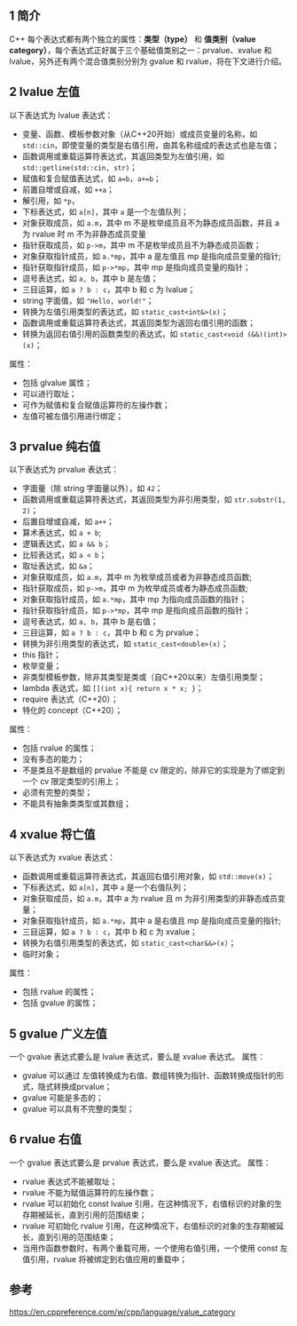 ## 1 简介
C++ 每个表达式都有两个独立的属性：**类型（type）** 和 **值类别（value category）**，每个表达式正好属于三个基础值类别之一：prvalue、xvalue 和 lvalue，另外还有两个混合值类别分别为 gvalue 和 rvalue，将在下文进行介绍。

## 2 lvalue 左值

以下表达式为 lvalue 表达式：
- 变量、函数、模板参数对象（从C++20开始）或成员变量的名称，如 `std::cin`，即使变量的类型是右值引用，由其名称组成的表达式也是左值；
- 函数调用或重载运算符表达式，其返回类型为左值引用，如 `std::getline(std::cin, str)`；
- 赋值和复合赋值表达式，如 `a=b`，`a+=b`；
- 前置自增或自减，如 `++a`；
- 解引用，如 `*p`，
- 下标表达式，如 `a[n]`，其中 `a` 是一个左值队列；
- 对象获取成员，如 `a.m`，其中 m 不是枚举成员且不为静态成员函数，并且 a 为 rvalue 时 m 不为非静态成员变量
- 指针获取成员，如 `p->m`，其中 m 不是枚举成员且不为静态成员函数；
- 对象获取指针成员，如 `a.*mp`，其中 a 是左值且 mp 是指向成员变量的指针;
- 指针获取指针成员，如 `p->*mp`，其中 mp 是指向成员变量的指针；
- 逗号表达式，如 `a, b`，其中 b 是左值；
- 三目运算，如 `a ? b : c`，其中 b 和 c 为 lvalue；
- string 字面值，如 `"Hello, world!"`；
- 转换为左值引用类型的表达式，如 `static_cast<int&>(x)`；
- 函数调用或重载运算符表达式，其返回类型为返回右值引用的函数；
- 转换为返回右值引用的函数类型的表达式，如 `static_cast<void (&&)(int)>(x)`；

属性：
- 包括 glvalue 属性；
- 可以进行取址；
- 可作为赋值和复合赋值运算符的左操作数；
- 左值可被左值引用进行绑定；

## 3 prvalue 纯右值
以下表达式为 prvalue 表达式：
- 字面量（除 string 字面量以外），如 `42`；
- 函数调用或重载运算符表达式，其返回类型为非引用类型，如 `str.substr(1, 2)`；
- 后置自增或自减，如 `a++`；
- 算术表达式，如 `a + b`;
- 逻辑表达式，如 `a && b`；
- 比较表达式，如 `a < b`；
- 取址表达式，如 `&a`；
- 对象获取成员，如 `a.m`，其中 m 为枚举成员或者为非静态成员函数;
- 指针获取成员，如 `p->m`，其中 m 为枚举成员或者为静态成员函数;
- 对象获取指针成员，如 `a.*mp`，其中 mp 为指向成员函数的指针；
- 指针获取指针成员，如 `p->*mp`，其中 mp 是指向成员函数的指针；
- 逗号表达式，如 `a, b`，其中 b 是右值；
- 三目运算，如 `a ? b : c`，其中 b 和 c 为 prvalue；
- 转换为非引用类型的表达式，如 `static_cast<double>(x)`；
- this 指针；
- 枚举变量；
- 非类型模板参数，除非其类型是类或（自C++20以来）左值引用类型；
- lambda 表达式，如 `[](int x){ return x * x; }`；
- require 表达式（C++20）；
- 特化的 concept（C++20）；

属性：
- 包括 rvalue 的属性；
- 没有多态的能力；
- 不是类且不是数组的 prvalue 不能是 cv 限定的，除非它的实现是为了绑定到一个 cv 限定类型的引用上；
- 必须有完整的类型；
- 不能具有抽象类类型或其数组；

## 4 xvalue 将亡值
以下表达式为 xvalue 表达式：
- 函数调用或重载运算符表达式，其返回右值引用对象，如 `std::move(x)`；
- 下标表达式，如 `a[n]`，其中 `a` 是一个右值队列；
- 对象获取成员，如 `a.m`，其中 a 为 rvalue 且 m 为非引用类型的非静态成员变量；
- 对象获取指针成员，如 `a.*mp`，其中 a 是右值且 mp 是指向成员变量的指针;
- 三目运算，如 `a ? b : c`，其中 b 和 c 为 xvalue；
- 转换为右值引用类型的表达式，如 `static_cast<char&&>(x)`；
- 临时对象；

属性：
- 包括 rvalue 的属性；
- 包括 gvalue 的属性；

## 5 gvalue 广义左值
一个 gvalue 表达式要么是 lvalue 表达式，要么是 xvalue 表达式。
属性：
- gvalue 可以通过 左值转换成为右值、数组转换为指针、函数转换成指针的形式，隐式转换成prvalue；
- gvalue 可能是多态的；
- gvalue 可以具有不完整的类型；

## 6 rvalue 右值
一个 gvalue 表达式要么是 prvalue 表达式，要么是 xvalue 表达式。
属性：
- rvalue 表达式不能被取址；
- rvalue 不能为赋值运算符的左操作数；
- rvalue 可以初始化 const lvalue 引用，在这种情况下，右值标识的对象的生存期被延长，直到引用的范围结束；
- rvalue 可初始化 rvalue 引用，在这种情况下，右值标识的对象的生存期被延长，直到引用的范围结束；
- 当用作函数参数时，有两个重载可用，一个使用右值引用，一个使用 const 左值引用，rvalue 将被绑定到右值应用的重载中；

## 参考
https://en.cppreference.com/w/cpp/language/value_category
